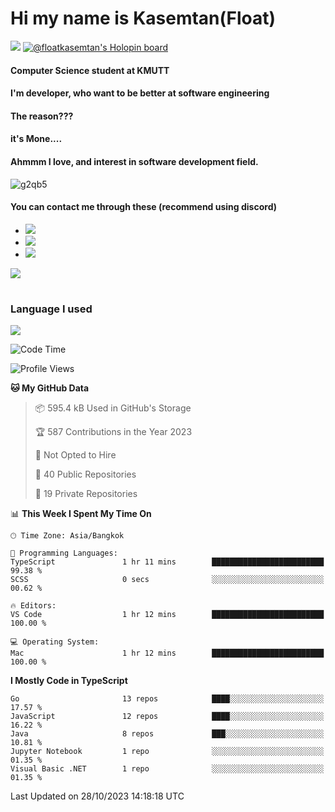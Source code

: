 # Hi my name is Kasemtan(Float)
![](https://64.media.tumblr.com/9c2a8f831efe8da556ffbf89cebb52c9/b86c1ab833a37e32-93/s1280x1920/d000dc22f75df64be2bc150f5fa69c4f6df6bb07.gifv)
[![@floatkasemtan's Holopin board](https://holopin.me/floatkasemtan)](https://holopin.io/@floatkasemtan)
#### Computer Science student at KMUTT
#### I'm developer, who want to be better at software engineering
#### The reason???
#### it's Mone.... 
#### Ahmmm I love, and interest in software development field.
![g2qb5](https://user-images.githubusercontent.com/69688279/175812510-9235eaf7-72f7-40d3-b163-56efa9aa5c6b.gif)

#### You can contact me through these (recommend using discord)
- [![](https://img.shields.io/badge/Discord-5865F2?logo=Discord&logoColor=white)](https://discordapp.com/users/278155096225742848)
- [![](https://img.shields.io/badge/Facebook-1877F2?logo=facebook&logoColor=white)](https://www.facebook.com/float.teavasirichokchai/)
- [![](https://img.shields.io/badge/linkedin-0A66C2?logo=linkedin&logoColor=white)](https://www.linkedin.com/in/floatkasemtan/)

[![](https://github-readme-stats.vercel.app/api?username=FloatKasemtan&show_icons=true&theme=nightowl)]()
#
### Language I used
[![](https://github-readme-stats.vercel.app/api/top-langs/?username=FloatKasemtan&layout=compact&theme=nightowl)]()
<!--START_SECTION:waka-->
![Code Time](http://img.shields.io/badge/Code%20Time-1%2C221%20hrs%2037%20mins-blue)

![Profile Views](http://img.shields.io/badge/Profile%20Views-0-blue)

**🐱 My GitHub Data** 

> 📦 595.4 kB Used in GitHub's Storage 
 > 
> 🏆 587 Contributions in the Year 2023
 > 
> 🚫 Not Opted to Hire
 > 
> 📜 40 Public Repositories 
 > 
> 🔑 19 Private Repositories 
 > 
📊 **This Week I Spent My Time On** 

```text
🕑︎ Time Zone: Asia/Bangkok

💬 Programming Languages: 
TypeScript               1 hr 11 mins        █████████████████████████   99.38 % 
SCSS                     0 secs              ░░░░░░░░░░░░░░░░░░░░░░░░░   00.62 % 

🔥 Editors: 
VS Code                  1 hr 12 mins        █████████████████████████   100.00 % 

💻 Operating System: 
Mac                      1 hr 12 mins        █████████████████████████   100.00 % 
```

**I Mostly Code in TypeScript** 

```text
Go                       13 repos            ████░░░░░░░░░░░░░░░░░░░░░   17.57 % 
JavaScript               12 repos            ████░░░░░░░░░░░░░░░░░░░░░   16.22 % 
Java                     8 repos             ███░░░░░░░░░░░░░░░░░░░░░░   10.81 % 
Jupyter Notebook         1 repo              ░░░░░░░░░░░░░░░░░░░░░░░░░   01.35 % 
Visual Basic .NET        1 repo              ░░░░░░░░░░░░░░░░░░░░░░░░░   01.35 % 
```




 Last Updated on 28/10/2023 14:18:18 UTC
<!--END_SECTION:waka-->
<!--
**FloatKasemtan/FloatKasemtan** is a ✨ _special_ ✨ repository because its `README.md` (this file) appears on your GitHub profile.

Here are some ideas to get you started:

- 🔭 I’m currently working on ...
- 🌱 I’m currently learning ...
- 👯 I’m looking to collaborate on ...
- 🤔 I’m looking for help with ...
- 💬 Ask me about ...
- 📫 How to reach me: ...
- 😄 Pronouns: ...
- ⚡ Fun fact: ...
-->
